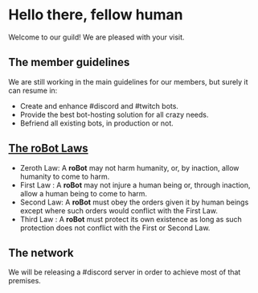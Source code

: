 # Hello there, fellow human
Welcome to our guild! We are pleased with your visit.

## The member guidelines
We are still working in the main guidelines for our members, but surely it can resume in:
- Create and enhance #discord and #twitch bots.
- Provide the best bot-hosting solution for all crazy needs.
- Befriend all existing bots, in production or not.

## [The roBot Laws](https://en.wikipedia.org/wiki/Three_Laws_of_Robotics)
- Zeroth Law: A **roBot** may not harm humanity, or, by inaction, allow humanity to come to harm.
- First Law : A **roBot** may not injure a human being or, through inaction, allow a human being to come to harm.
- Second Law: A **roBot** must obey the orders given it by human beings except where such orders would conflict with the First Law.
- Third Law : A **roBot** must protect its own existence as long as such protection does not conflict with the First or Second Law.

## The network
We will be releasing a #discord server in order to achieve most of that premises.
